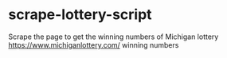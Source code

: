 # scrape-lottery-script

Scrape the page to get the winning numbers of Michigan lottery https://www.michiganlottery.com/ winning numbers
